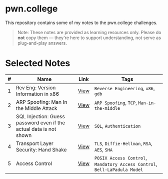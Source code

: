 # pwn.college

This repository contains some of my notes to the pwn.college challenges.

> Note: These notes are provided as learning resources only. Please do **not** copy them — they're here to support understanding, not serve as plug-and-play answers.

# Selected Notes

| #  | Name                   | Link              | Tags     |
|----|--------------------------------|------------------|---------|
| 1  | Rev Eng: Version Information in x86         | [View](notes/intro_to_cyber/rev_eng/version_info_x86.md) | `Reverse Engineering`, `x86`, `gdb`        |
| 2  | ARP Spoofing: Man In the Middle Attack         | [View](notes/intro_to_cyber/net_comm/mitm.md) | `ARP Spoofing`, `TCP`, `Man-in-the-middle`        |
| 3  | SQL Injection: Guess password even if the actual data is not shown         | [View](notes/intro_to_cyber/web_sec/sqli.md#5) | `SQL`, `Authentication`        |
| 4  | Transport Layer Security: Hand Shake        | [View](notes/intro_to_cyber/crypto/tls.md#2) | `TLS`, `Diffie-Hellman`, `RSA`, `AES`, `SHA`        |
| 5  | Access Control        | [View](notes/intro_to_cyber/access_control/README.md) | `POSIX Access Control`, `Mandatory Access Control`, `Bell-LaPadula Model`      |
